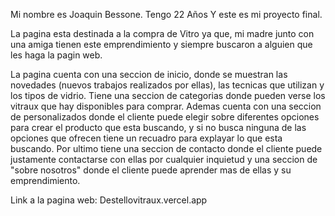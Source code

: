 Mi nombre es Joaquin Bessone. Tengo 22 Años Y este es mi proyecto final.

La pagina esta destinada a la compra de Vitro ya que, mi madre junto con una amiga tienen este emprendimiento y siempre buscaron a alguien que les haga la pagin web.

La pagina cuenta con una seccion de inicio, donde se muestran las novedades (nuevos trabajos realizados por ellas), las tecnicas que utilizan y los tipos de vidrio. Tiene una seccion de categorias donde pueden verse los vitraux que hay disponibles para comprar. Ademas cuenta con una seccion de personalizados donde el cliente puede elegir sobre diferentes opciones para crear el producto que esta buscando, y si no busca ninguna de las opciones que ofrecen tiene un recuadro para explayar lo que esta buscando. Por ultimo tiene una seccion de contacto donde el cliente puede justamente contactarse con ellas por cualquier inquietud y una seccion de "sobre nosotros" donde el cliente puede aprender mas de ellas y su emprendimiento.

Link a la pagina web: Destellovitraux.vercel.app
